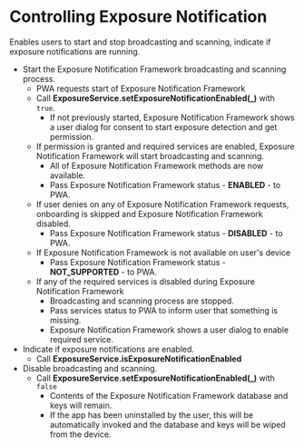 # Controlling Exposure Notification

Enables users to start and stop broadcasting and scanning, indicate if exposure notifications are running.

- Start the Exposure Notification Framework broadcasting and scanning process.
  - PWA requests start of Exposure Notification Framework
  - Call **ExposureService.setExposureNotificationEnabled(_)** with `true`.
    - If not previously started, Exposure Notification Framework shows a user dialog for consent to start exposure detection and get permission.
  - If permission is granted and required services are enabled, Exposure Notification Framework will start broadcasting and scanning.
    - All of Exposure Notification Framework methods are now available.
    - Pass Exposure Notification Framework status - **ENABLED** - to PWA.
  - If user denies on any of Exposure Notification Framework requests, onboarding is skipped and Exposure Notification Framework disabled.
    - Pass Exposure Notification Framework status - **DISABLED** - to PWA.
  - If Exposure Notification Framework is not available on user's device
    - Pass Exposure Notification Framework status - **NOT_SUPPORTED** - to PWA.
  - If any of the required services is disabled during Exposure Notification Framework
    - Broadcasting and scanning process are stopped.
    - Pass services status to PWA to inform user that something is missing.
    - Exposure Notification Framework shows a user dialog to enable required service.
- Indicate if exposure notifications are enabled.
  - Call **ExposureService.isExposureNotificationEnabled**
- Disable broadcasting and scanning.
  - Call **ExposureService.setExposureNotificationEnabled(_)** with `false`
    - Contents of the Exposure Notification Framework database and keys will remain.
    - If the app has been uninstalled by the user, this will be automatically invoked and the database and keys will be wiped from the device.